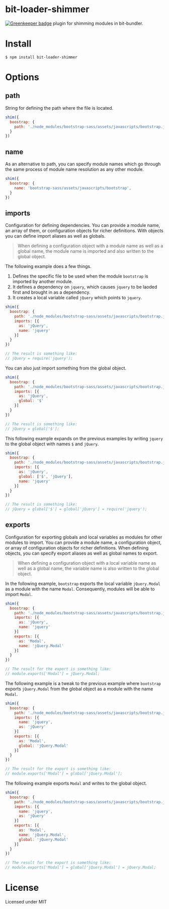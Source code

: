 # bit-loader-shimmer

[![Greenkeeper badge](https://badges.greenkeeper.io/MiguelCastillo/bit-loader-shimmer.svg)](https://greenkeeper.io/)
plugin for shimming modules in bit-bundler.

# Install

`$ npm install bit-loader-shimmer`


# Options

## path

String for defining the path where the file is located.

``` javascript
shim({
  boostrap: {
    path: './node_modules/bootstrap-sass/assets/javascripts/bootstrap.js',
  }
})
```


## name

As an alternative to path, you can specify module names which go through the same process of module name resolution as any other module.

``` javascript
shim({
  boostrap: {
    name: 'bootstrap-sass/assets/javascripts/bootstrap',
  }
})
```


## imports

Configuration for defining dependencies. You can provide a module name, an array of them, or configuration objects for richer definitions. With objects you can define import aliases as well as globals.

> When defining a configuration object with a module name as well as a global name, the module name is imported and also written to the global object.

The following example does a few things.

1. Defines the specific file to be used when the module `bootstrap` is imported by another module.
2. It defines a dependency on `jquery`, which causes `jquery` to be laoded first and brought in as a dependency.
3. It creates a local variable called `jQuery` which points to `jquery`.

``` javascript
shim({
  boostrap: {
    path: './node_modules/bootstrap-sass/assets/javascripts/bootstrap.js',
    imports: [{
      as: 'jQuery',
      name: 'jquery'
    }]
  }
})

// The result is something like:
// jQuery = require('jquery');
```

You can also just import something from the global object.

``` javascript
shim({
  boostrap: {
    path: './node_modules/bootstrap-sass/assets/javascripts/bootstrap.js',
    imports: [{
      as: 'jQuery',
      global: '$'
    }]
  }
})

// The result is something like:
// jQuery = global['$'];
```

This following example expands on the previous examples by writing `jquery` to the global object with names `$` and `jQuery`.

``` javascript
shim({
  boostrap: {
    path: './node_modules/bootstrap-sass/assets/javascripts/bootstrap.js',
    imports: [{
      as: 'jQuery',
      global: ['$', 'jQuery'],
      name: 'jquery'
    }]
  }
})

// The result is something like:
// jQuery = global['$'] = global['jQuery'] = require('jquery');
```


## exports

Configuration for exporting globals and local variables as modules for other modules to import. You can provide a module name, a configuration object, or array of configuration objects for richer definitions. When defining objects, you can specify export aliases as well as global names to export.

> When defining a configuration object with a local variable name as well as a global name, the variable name is also written to the global object.


In the following example, `bootstrap` exports the local variable `jQuery.Modal` as a module with the name `Modal`. Consequently, modules will be able to import `Modal`.

``` javascript
shim({
  boostrap: {
    path: './node_modules/bootstrap-sass/assets/javascripts/bootstrap.js',
    imports: [{
      as: 'jQuery',
      name: 'jquery'
    }]
    exports: [{
      as: 'Modal',
      name: 'jQuery.Modal'
    }]
  }
})

// The result for the export is something like:
// module.exports['Modal'] = jQuery.Modal;
```

The following example is a tweak to the previous example where `bootstrap` exports `jQuery.Modal` from the global object as a module with the name `Modal`.

``` javascript
shim({
  boostrap: {
    path: './node_modules/bootstrap-sass/assets/javascripts/bootstrap.js',
    imports: [{
      name: 'jquery',
      as: 'jQuery'
    }]
    exports: [{
      as: 'Modal',
      global: 'jQuery.Modal'
    }]
  }
})

// The result for the export is something like:
// module.exports['Modal'] = global['jQuery.Modal'];
```

The following example exports `Modal` and writes to the global object.

``` javascript
shim({
  boostrap: {
    path: './node_modules/bootstrap-sass/assets/javascripts/bootstrap.js',
    imports: [{
      name: 'jquery',
      as: 'jQuery'
    }]
    exports: [{
      as: 'Modal',
      name: 'jQuery.Modal',
      global: 'jQuery.Modal'
    }]
  }
})

// The result for the export is something like:
// module.exports['Modal'] = global['jQuery.Modal'] = jQuery.Modal;
```


# License

Licensed under MIT

